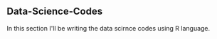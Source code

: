 ## Data-Science-Codes ##      

In this section I'll be writing the data scirnce codes using R language.
    
 
